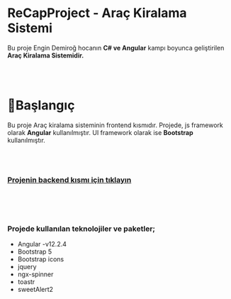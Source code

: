 # ReCapProject - Araç Kiralama Sistemi
Bu proje Engin Demiroğ hocanın __C# ve Angular__ kampı boyunca geliştirilen __Araç Kiralama Sistemidir.__

<br>
<br>

# 📌Başlangıç
Bu proje Araç kiralama sisteminin frontend kısmıdır. Projede, js framework olarak __Angular__ kullanılmıştır. UI framework olarak ise __Bootstrap__ kullanılmıştır.


<br>
<br>

### [Projenin backend kısmı için tıklayın](https://github.com/yasintorun/ReCapProject)

<br>
<br>
<br>

### Projede kullanılan teknolojiler ve paketler;
- Angular -v12.2.4
- Bootstrap 5
- Bootstrap icons
- jquery
- ngx-spinner
- toastr
- sweetAlert2


